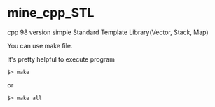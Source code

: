 # mine_cpp_STL
cpp 98 version simple Standard Template Library(Vector, Stack, Map)

You can use make file.

It's pretty helpful to execute program
```
$> make 
```
or
```
$> make all
```
